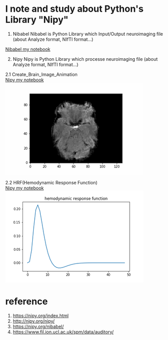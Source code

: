 # I note and study about Python's Library "Nipy" 

1. Nibabel
Nibabel is Python Library which  Input/Output neuroimaging file (about Analyze format, NIfTI format...)

[Nibabel my notebook](./Nibabel_note/Nibabel.ipynb)

2. Nipy
Nipy is Python Library which processe neuroimaging file (about Analyze format, NIfTI format...)

2.1 Create_Brain_Image_Animation  
[Nipy my notebook](./Nipy_note/Create_Brain_Image_Animation.ipynb)
![axis.gif](./Nipy_note/picture/Axial.gif)

2.2 HRF(Hemodynamic Response Function)  
[Nipy my notebook](./Nipy_note/HRF.ipynb)
![HRF](./Nipy_note/picture/HemodynamicResponseFunction.png)

# reference
1. https://nipy.org/index.html
2. http://nipy.org/nipy/
3. https://nipy.org/nibabel/
4. https://www.fil.ion.ucl.ac.uk/spm/data/auditory/
